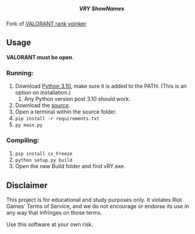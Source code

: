
<h5 align="center"> VRY ShowNames</h5>

Fork of [VALORANT rank yoinker](https://github.com/zayKenyon/VALORANT-rank-yoinker)


## Usage
 **VALORANT must be open**.

### Running:

1) Download [Python 3.10](https://www.python.org/downloads/release/python-3100/), make sure it is added to the PATH. (This is an option on installation.)
   1) Any Python version post 3.10 should work.
2) Download the [source](https://github.com/pintoso/VRY-ShowNames/archive/refs/heads/master.zip).
3) Open a terminal within the source folder.
4) `pip install -r requirements.txt`
5) `py main.py`

### Compiling:

1) `pip install cx_Freeze`
2) `python setup.py build`
3)  Open the new Build folder and find vRY.exe.

 
## Disclaimer

This project is for educational and study purposes only. It violates Riot Games' Terms of Service, and we do not encourage or endorse its use in any way that infringes on those terms. 

Use this software at your own risk.